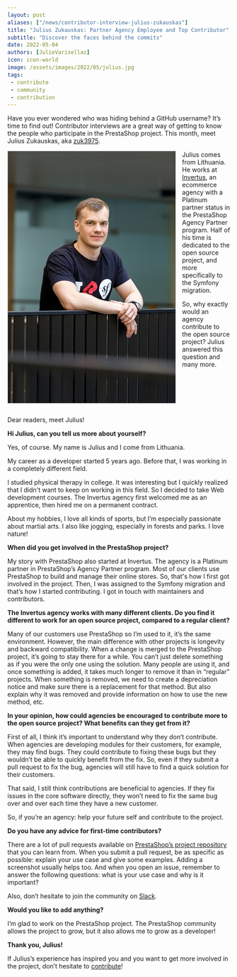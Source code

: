 ```yaml
---
layout: post
aliases: ["/news/contributor-interview-julius-zukauskas"]
title: "Julius Zukauskas: Partner Agency Employee and Top Contributor"
subtitle: "Discover the faces behind the commits"
date: 2022-05-04
authors: [JulieVarisellaz]
icon: icon-world
image: /assets/images/2022/05/julius.jpg
tags:
 - contribute
 - community
 - contribution
---
```


Have you ever wondered who was hiding behind a GitHub username? It’s time to find out! Contributor interviews are a great way of getting to know the people who participate in the PrestaShop project. This month, meet Julius Zukauskas, aka [zuk3975](https://github.com/zuk3975).

<img style="border: 1px solid #CCC; float: left; margin: 0 1em 1em 0;" width="379" height="568" src="/assets/images/2022/05/julius.jpg">

Julius comes from Lithuania. He works at [Invertus](https://www.invertus.eu/), an ecommerce agency with a Platinum partner status in the PrestaShop Agency Partner program. Half of his time is dedicated to the open source project, and more specifically to the Symfony migration. 

So, why exactly would an agency contribute to the open source project? Julius answered this question and many more.

<div style="clear:both"></div>

Dear readers, meet Julius!

**Hi Julius, can you tell us more about yourself?**

Yes, of course. My name is Julius and I come from Lithuania. 

My career as a developer started 5 years ago. Before that, I was working in a completely different field.

I studied physical therapy in college. It was interesting but I quickly realized that I didn't want to keep on working in this field. So I decided to take Web development courses. The Invertus agency first welcomed me as an apprentice, then hired me on a permanent contract. 

About my hobbies, I love all kinds of sports, but I’m especially passionate about martial arts. I also like jogging, especially in forests and parks. I love nature! 

**When did you get involved in the PrestaShop project?**

My story with PrestaShop also started at Invertus. The agency is a Platinum partner in PrestaShop’s Agency Partner program. Most of our clients use PrestaShop to build and manage their online stores. So, that's how I first got involved in the project. 
Then, I was assigned to the Symfony migration and that’s how I started contributing. I got in touch with maintainers and contributors. 

**The Invertus agency works with many different clients. Do you find it different to work for an open source project, compared to a regular client?**

Many of our customers use PrestaShop so I’m used to it, it’s the same environment. However, the main difference with other projects is longevity and backward compatibility. When a change is merged to the PrestaShop project, it’s going to stay there for a while. You can’t just delete something as if you were the only one using the solution. Many people are using it, and once something is added, it takes much longer to remove it than in “regular” projects. When something is removed, we need to create a depreciation notice and make sure there is a replacement for that method. But also explain why it was removed and provide information on how to use the new method, etc.

**In your opinion, how could agencies be encouraged to contribute more to the open source project? What benefits can they get from it?**

First of all, I think it’s important to understand why they don’t contribute. When agencies are developing modules for their customers, for example, they may find bugs. They could contribute to fixing these bugs but they wouldn’t be able to quickly benefit from the fix. So, even if they submit a pull request to fix the bug, agencies will still have to find a quick solution for their customers. 

That said, I still think contributions are beneficial to agencies. If they fix issues in the core software directly, they won’t need to fix the same bug over and over each time they have a new customer.

So, if you’re an agency: help your future self and contribute to the project. 

**Do you have any advice for first-time contributors?**

There are a lot of pull requests available on [PrestaShop’s project repository](https://github.com/PrestaShop/PrestaShop) that you can learn from. 
When you submit a pull request, be as specific as possible: explain your use case and give some examples. Adding a screenshot usually helps too. And when you open an issue, remember to answer the following questions: what is your use case and why is it important? 

Also, don’t hesitate to join the community on [Slack](https://join.slack.com/t/prestashop/shared_invite/zt-dkmbz5qf-I~FlEWwmRUOXunc5ui0Ucg). 


**Would you like to add anything?**

I’m glad to work on the PrestaShop project. The PrestaShop community allows the project to grow, but it also allows me to grow as a developer!

**Thank you, Julius!**

If Julius’s experience has inspired you and you want to get more involved in the project, don’t hesitate to [contribute](https://github.com/PrestaShop)! 
